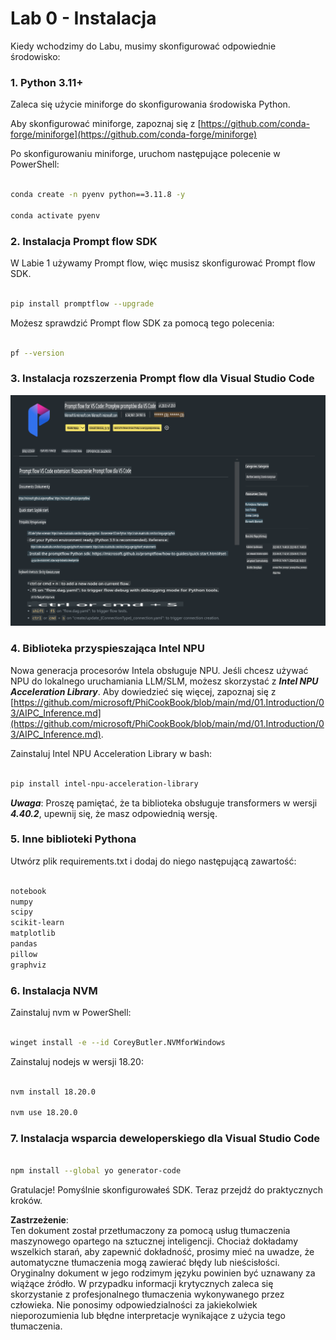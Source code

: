 # **Lab 0 - Instalacja**

Kiedy wchodzimy do Labu, musimy skonfigurować odpowiednie środowisko:


### **1. Python 3.11+**

Zaleca się użycie miniforge do skonfigurowania środowiska Python.

Aby skonfigurować miniforge, zapoznaj się z [https://github.com/conda-forge/miniforge](https://github.com/conda-forge/miniforge)

Po skonfigurowaniu miniforge, uruchom następujące polecenie w PowerShell:

```bash

conda create -n pyenv python==3.11.8 -y

conda activate pyenv

```


### **2. Instalacja Prompt flow SDK**

W Labie 1 używamy Prompt flow, więc musisz skonfigurować Prompt flow SDK.

```bash

pip install promptflow --upgrade

```

Możesz sprawdzić Prompt flow SDK za pomocą tego polecenia:

```bash

pf --version

```


### **3. Instalacja rozszerzenia Prompt flow dla Visual Studio Code**

![pf](../../../../../../../../../translated_images/pf_ext.fa065f22e1ee3e67157662d8be5241f346ddd83744045e3406d92b570e8d8b36.pl.png)


### **4. Biblioteka przyspieszająca Intel NPU**

Nowa generacja procesorów Intela obsługuje NPU. Jeśli chcesz używać NPU do lokalnego uruchamiania LLM/SLM, możesz skorzystać z ***Intel NPU Acceleration Library***. Aby dowiedzieć się więcej, zapoznaj się z [https://github.com/microsoft/PhiCookBook/blob/main/md/01.Introduction/03/AIPC_Inference.md](https://github.com/microsoft/PhiCookBook/blob/main/md/01.Introduction/03/AIPC_Inference.md).

Zainstaluj Intel NPU Acceleration Library w bash:

```bash

pip install intel-npu-acceleration-library

```

***Uwaga***: Proszę pamiętać, że ta biblioteka obsługuje transformers w wersji ***4.40.2***, upewnij się, że masz odpowiednią wersję.


### **5. Inne biblioteki Pythona**

Utwórz plik requirements.txt i dodaj do niego następującą zawartość:

```txt

notebook
numpy 
scipy 
scikit-learn 
matplotlib 
pandas 
pillow 
graphviz

```


### **6. Instalacja NVM**

Zainstaluj nvm w PowerShell:

```bash

winget install -e --id CoreyButler.NVMforWindows

```

Zainstaluj nodejs w wersji 18.20:

```bash

nvm install 18.20.0

nvm use 18.20.0

```


### **7. Instalacja wsparcia deweloperskiego dla Visual Studio Code**

```bash

npm install --global yo generator-code

```

Gratulacje! Pomyślnie skonfigurowałeś SDK. Teraz przejdź do praktycznych kroków.

**Zastrzeżenie**:  
Ten dokument został przetłumaczony za pomocą usług tłumaczenia maszynowego opartego na sztucznej inteligencji. Chociaż dokładamy wszelkich starań, aby zapewnić dokładność, prosimy mieć na uwadze, że automatyczne tłumaczenia mogą zawierać błędy lub nieścisłości. Oryginalny dokument w jego rodzimym języku powinien być uznawany za wiążące źródło. W przypadku informacji krytycznych zaleca się skorzystanie z profesjonalnego tłumaczenia wykonywanego przez człowieka. Nie ponosimy odpowiedzialności za jakiekolwiek nieporozumienia lub błędne interpretacje wynikające z użycia tego tłumaczenia.